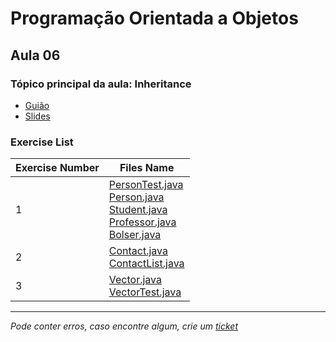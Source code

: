 # Programação Orientada a Objetos
## Aula 06
### Tópico principal da aula: Inheritance

* [Guião](https://github.com/TiagoRG/uaveiro-leci/tree/master/1ano/2semestre/poo/guides/POO-2022-aula06.pdf)
* [Slides](https://github.com/TiagoRG/uaveiro-leci/tree/master/1ano/2semestre/poo/slides/POO_04_Herança.pdf)

### Exercise List
| Exercise Number | Files Name                                                                                                                                                                                                                                                                                                                                                                                                                                                                                                                                                                                       |
|-----------------|--------------------------------------------------------------------------------------------------------------------------------------------------------------------------------------------------------------------------------------------------------------------------------------------------------------------------------------------------------------------------------------------------------------------------------------------------------------------------------------------------------------------------------------------------------------------------------------------------|
| 1               | [PersonTest.java](https://github.com/TiagoRG/uaveiro-leci/blob/master/1ano/2semestre/poo/src/aula06/PersonTest.java)<br/>[Person.java](https://github.com/TiagoRG/uaveiro-leci/blob/master/1ano/2semestre/poo/src/aula06/Person.java)<br/>[Student.java](https://github.com/TiagoRG/uaveiro-leci/blob/master/1ano/2semestre/poo/src/aula06/Student.java)<br/>[Professor.java](https://github.com/TiagoRG/uaveiro-leci/blob/master/1ano/2semestre/poo/src/aula06/Professor.java)<br/>[Bolser.java](https://github.com/TiagoRG/uaveiro-leci/blob/master/1ano/2semestre/poo/src/aula06/Bolser.java) |
| 2               | [Contact.java](https://github.com/TiagoRG/uaveiro-leci/blob/master/1ano/2semestre/poo/src/aula06/Contact.java)<br/>[ContactList.java](https://github.com/TiagoRG/uaveiro-leci/blob/master/1ano/2semestre/poo/src/aula06/ContactList.java)                                                                                                                                                                                                                                                                                                                                                        |
| 3               | [Vector.java](https://github.com/TiagoRG/uaveiro-leci/blob/master/1ano/2semestre/poo/src/aula06/Vector.java)<br/>[VectorTest.java](https://github.com/TiagoRG/uaveiro-leci/blob/master/1ano/2semestre/poo/src/aula06/VectorTest.java)                                                                                                                                                                                                                                                                                                                                                            |

---
*Pode conter erros, caso encontre algum, crie um* [*ticket*](https://github.com/TiagoRG/uaveiro-leci/issues/new)
